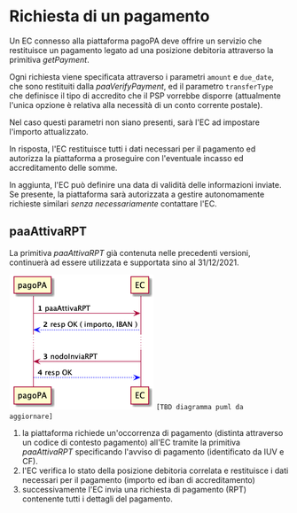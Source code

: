 Richiesta di un pagamento 
============================

Un EC connesso alla piattaforma pagoPA deve offrire un servizio che restituisce un pagamento legato ad una posizione debitoria attraverso la primitiva *getPayment*.

Ogni richiesta viene specificata attraverso i parametri `amount` e `due_date`, che sono restituiti dalla *paaVerifyPayment*, ed il parametro `transferType` che definisce il tipo di accredito che il PSP vorrebbe disporre (attualmente l'unica opzione è relativa alla necessità di un conto corrente postale).

Nel caso questi parametri non siano presenti, sarà l'EC ad impostare l'importo attualizzato.

In risposta, l'EC restituisce tutti i dati necessari per il pagamento ed autorizza la piattaforma a proseguire con l'eventuale incasso ed accreditamento delle somme.

In aggiunta, l'EC può definire una data di validità delle informazioni inviate. Se presente, la piattaforma sarà autorizzata a gestire autonomamente richieste similari _senza necessariamente_ contattare l'EC.

## paaAttivaRPT

La primitiva *paaAttivaRPT* già contenuta nelle precedenti versioni, continuerà ad essere utilizzata e supportata sino al 31/12/2021.

![paaAttivaRPT](../diagrams/sd_paaAttivaRPT.png) `[TBD diagramma puml da aggiornare]`

1. la piattaforma richiede un'occorrenza di pagamento (distinta attraverso un codice di contesto pagamento) all'EC tramite la primitiva *paaAttivaRPT* specificando l'avviso di pagamento (identificato da IUV e CF).
2. l'EC verifica lo stato della posizione debitoria correlata e restituisce i dati necessari per il pagamento (importo ed iban di accreditamento)
3. successivamente l'EC invia una richiesta di pagamento (RPT) contenente tutti i dettagli del pagamento.
